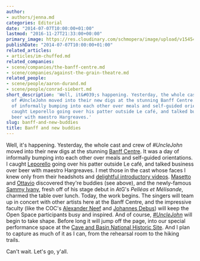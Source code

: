 ```yaml
---
author:
- authors/jenna.md
categories: Editorial
date: "2014-07-07T10:00:00+01:00"
lastmod: "2016-11-27T21:33:00+00:00"
primary_image: https://res.cloudinary.com/schmopera/image/upload/v1545409169/media/webhook-uploads/1429815120300/OttavioMasetto-768x1024.jpg.jpg
publishDate: "2014-07-07T10:00:00+01:00"
related_articles:
- articles/im-chuffed.md
related_companies:
- scene/companies/the-banff-centre.md
- scene/companies/against-the-grain-theatre.md
related_people:
- scene/people/aaron-durand.md
- scene/people/conrad-siebert.md
short_description: 'Well, it&#039;s happening. Yesterday, the whole cast and crew
  of #UncleJohn moved into their new digs at the stunning Banff Centre. It was a day
  of informally bumping into each other over meals and self-guided orientations. I
  caught Leporello going over his patter outside Le café, and talked business over
  beer with maestro Hargreaves.'
slug: banff-and-new-buddies
title: Banff and new buddies
---
```


Well, it's happening. Yesterday, the whole cast and crew of _#UncleJohn_ moved into their new digs at the stunning [Banff Centre](http://www.banffcentre.ca/programs/program.aspx?id=1457). It was a day of informally bumping into each other over meals and self-guided orientations. I caught [Leporello](/jeremy-bowes/) going over his patter outside Le café, and talked business over beer with maestro Hargreaves. I met those in the cast whose faces I knew only from their headshots and [delightful introductory videos](tag/unclejohn-cast/). [Masetto](/masetto/) and [Ottavio](/ottavio/) discovered they're buddies (see above), and the newly-famous [Sammy Ivany](http://www.thestar.com/entertainment/music/2014/06/19/fourmonthold_baby_gets_role_in_pelleas_et_melisande.html), fresh off of his stage debut in AtG's _Pelléas et Mélisande_, charmed the table over lunch.
Today, the work begins. The singers will team up in concert with other artists here at the Banff Centre, and the impressive faculty (like the COC's [Alexander Neef](http://www.coc.ca/AboutTheCOC/AlexanderNeef.aspx) and [Johannes Debus](http://www.coc.ca/aboutthecoc/companymembers/Orchestra/JohannesDebus.aspx)) will keep the Open Space participants busy and inspired. And of course, [_#UncleJohn_](https://www.facebook.com/events/1494928980723400/) will begin to take shape. Before long it will jump off the page, into our special performance space at the [Cave and Basin National Historic Site](http://www.pc.gc.ca/eng/lhn-nhs/ab/caveandbasin/activ/calendrier-events.aspx#August). And I plan to capture as much of it as I can, from the rehearsal room to the hiking trails.

Can't wait. Let's go, y'all.
